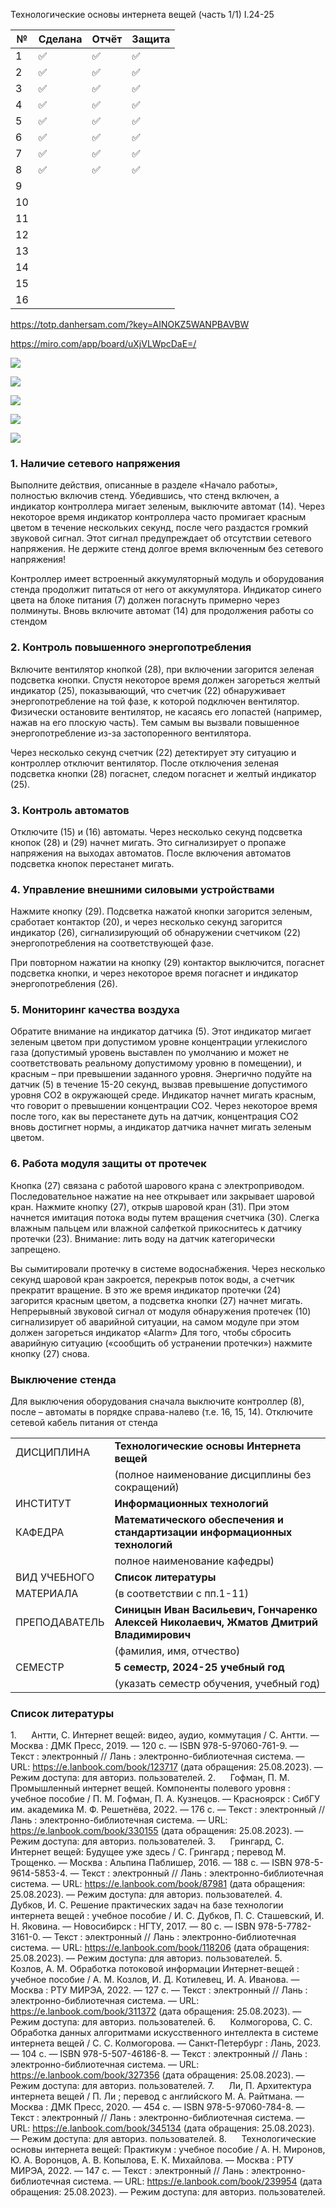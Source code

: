 Технологические основы интернета вещей (часть 1/1) I.24-25

| №   | Сделана | Отчёт | Защита |
| --- | ------- | ----- | ------ |
| 1   | ✅       | ✅     | ✅      |
| 2   | ✅       | ✅     | ✅      |
| 3   | ✅       | ✅     | ✅      |
| 4   | ✅       | ✅     | ✅      |
| 5   | ✅       | ✅     | ✅      |
| 6   | ✅       | ✅     | ✅      |
| 7   | ✅       | ✅     | ✅      |
| 8   | ✅       | ✅     | ✅      |
| 9   |         |       |        |
| 10  |         |       |        |
| 11  |         |       |        |
| 12  |         |       |        |
| 13  |         |       |        |
| 14  |         |       |        |
| 15  |         |       |        |
| 16  |         |       |        |


https://totp.danhersam.com/?key=AINOKZ5WANPBAVBW

https://miro.com/app/board/uXjVLWpcDaE=/

![](images/Pasted%20image%2020241118161335.png)

![](images/Pasted%20image%2020241118161345.png)

![](images/Pasted%20image%2020241118161351.png)

![](images/Pasted%20image%2020241118161401.png)

![](images/Pasted%20image%2020241118161406.png)

### 1. Наличие сетевого напряжения
Выполните действия, описанные в разделе «Начало работы», полностью включив стенд. Убедившись, что стенд включен, а индикатор контроллера мигает зеленым, выключите автомат (14). Через некоторое время индикатор контроллера часто промигает красным цветом в течение нескольких секунд, после чего раздастся громкий звуковой сигнал. Этот сигнал предупреждает об отсутствии сетевого напряжения. Не держите стенд долгое время включенным без сетевого напряжения!

Контроллер имеет встроенный аккумуляторный модуль и оборудования стенда продолжит питаться от него от аккумулятора. Индикатор синего цвета на блоке питания (7) должен погаснуть примерно через полминуты. Вновь включите автомат (14) для продолжения работы со стендом

### 2. Контроль повышенного энергопотребления
Включите вентилятор кнопкой (28), при включении загорится зеленая подсветка кнопки. Спустя некоторое время должен загореться желтый индикатор (25), показывающий, что счетчик (22) обнаруживает энергопотребление на той фазе, к которой подключен вентилятор. Физически остановите вентилятор, не касаясь его лопастей (например, нажав на его плоскую часть). Тем самым вы вызвали повышенное энергопотребление из-за застопоренного вентилятора.

Через несколько секунд счетчик (22) детектирует эту ситуацию и контроллер отключит вентилятор. После отключения зеленая подсветка кнопки (28) погаснет, следом погаснет и желтый индикатор (25).

### 3. Контроль автоматов
Отключите (15) и (16) автоматы. Через несколько секунд подсветка кнопок (28) и (29) начнет мигать. Это сигнализирует о пропаже напряжения на выходах автоматов. После включения автоматов подсветка кнопок перестанет мигать. 

### 4. Управление внешними силовыми устройствами
Нажмите кнопку (29). Подсветка нажатой кнопки загорится зеленым, сработает контактор (20), и через несколько секунд загорится индикатор (26), сигнализирующий об обнаружении счетчиком (22) энергопотребления на соответствующей фазе. 

При повторном нажатии на кнопку (29) контактор выключится, погаснет подсветка кнопки, и через некоторое время погаснет и индикатор энергопотребления (26).

### 5. Мониторинг качества воздуха
Обратите внимание на индикатор датчика (5). Этот индикатор мигает зеленым цветом при допустимом уровне концентрации углекислого газа (допустимый уровень выставлен по умолчанию и может не соответствовать реальному допустимому уровню в помещении), и красным – при превышении заданного уровня. Энергично подуйте на датчик (5) в течение 15-20 секунд, вызвав превышение допустимого уровня СО2 в окружающей среде. Индикатор начнет мигать красным, что говорит о превышении концентрации CO2. Через некоторое время после того, как вы перестанете дуть на датчик, концентрация СО2 вновь достигнет нормы, а индикатор датчика начнет мигать зеленым цветом. 

### 6. Работа модуля защиты от протечек
Кнопка (27) связана с работой шарового крана с электроприводом. Последовательное нажатие на нее открывает или закрывает шаровой кран. Нажмите кнопку (27), открыв шаровой кран (31). При этом начнется имитация потока воды путем вращения счетчика (30). Слегка влажным пальцем или влажной салфеткой прикоснитесь к датчику протечки (23). Внимание: лить воду на датчик категорически запрещено. 

Вы сымитировали протечку в системе водоснабжения. Через несколько секунд шаровой кран закроется, перекрыв поток воды, а счетчик прекратит вращение. В это же время индикатор протечки (24) загорится красным цветом, а подсветка кнопки (27) начнет мигать. Непрерывный звуковой сигнал от модуля обнаружения протечек (10) сигнализирует об аварийной ситуации, на самом модуле при этом должен загореться индикатор «Alarm» Для того, чтобы сбросить аварийную ситуацию («сообщить об устранении протечки») нажмите кнопку (27) снова.

### Выключение стенда
Для выключения оборудования сначала выключите контроллер (8), после – автоматы в порядке справа-налево (т.е. 16, 15, 14). Отключите сетевой кабель питания от стенда

|   |   |
|---|---|
|ДИСЦИПЛИНА|**Технологические основы Интернета вещей**|
||(полное наименование дисциплины без сокращений)|
|ИНСТИТУТ|**Информационных технологий**|
|КАФЕДРА|**Математического обеспечения и стандартизации информационных технологий**|
||полное наименование кафедры)|
|ВИД УЧЕБНОГО|**Список литературы**|
|МАТЕРИАЛА|(в соответствии с пп.1-11)|
|ПРЕПОДАВАТЕЛЬ|**Синицын Иван Васильевич, Гончаренко Алексей Николаевич, Жматов Дмитрий Владимирович**|
||(фамилия, имя, отчество)|
|СЕМЕСТР|**5 семестр, 2024-25 учебный год**|
||(указать семестр обучения, учебный год)|
### Список литературы
1.      Антти, С. Интернет вещей: видео, аудио, коммутация / С. Антти. — Москва : ДМК Пресс, 2019. — 120 с. — ISBN 978-5-97060-761-9. — Текст : электронный // Лань : электронно-библиотечная система. — URL: https://e.lanbook.com/book/123717 (дата обращения: 25.08.2023). — Режим доступа: для авториз. пользователей.
2.      Гофман, П. М. Промышленный интернет вещей. Компоненты полевого уровня : учебное пособие / П. М. Гофман, П. А. Кузнецов. — Красноярск : СибГУ им. академика М. Ф. Решетнёва, 2022. — 176 с. — Текст : электронный // Лань : электронно-библиотечная система. — URL: https://e.lanbook.com/book/330155 (дата обращения: 25.08.2023). — Режим доступа: для авториз. пользователей.
3.      Грингард, С. Интернет вещей: Будущее уже здесь / С. Грингард ; перевод М. Трощенко. — Москва : Альпина Паблишер, 2016. — 188 с. — ISBN 978-5-9614-5853-4. — Текст : электронный // Лань : электронно-библиотечная система. — URL: https://e.lanbook.com/book/87981 (дата обращения: 25.08.2023). — Режим доступа: для авториз. пользователей.
4.      Дубков, И. С. Решение практических задач на базе технологии интернета вещей : учебное пособие / И. С. Дубков, П. С. Сташевский, И. Н. Яковина. — Новосибирск : НГТУ, 2017. — 80 с. — ISBN 978-5-7782-3161-0. — Текст : электронный // Лань : электронно-библиотечная система. — URL: https://e.lanbook.com/book/118206 (дата обращения: 25.08.2023). — Режим доступа: для авториз. пользователей.
5.      Козлов, А. М. Обработка потоковой информации Интернет-вещей : учебное пособие / А. М. Козлов, И. Д. Котилевец, И. А. Иванова. — Москва : РТУ МИРЭА, 2022. — 127 с. — Текст : электронный // Лань : электронно-библиотечная система. — URL: https://e.lanbook.com/book/311372 (дата обращения: 25.08.2023). — Режим доступа: для авториз. пользователей.
6.      Колмогорова, С. С. Обработка данных алгоритмами искусственного интеллекта в системе интернета вещей / С. С. Колмогорова. — Санкт-Петербург : Лань, 2023. — 104 с. — ISBN 978-5-507-46186-8. — Текст : электронный // Лань : электронно-библиотечная система. — URL: https://e.lanbook.com/book/327356 (дата обращения: 25.08.2023). — Режим доступа: для авториз. пользователей.
7.      Ли, П. Архитектура интернета вещей / П. Ли ; перевод с английского М. А. Райтмана. — Москва : ДМК Пресс, 2020. — 454 с. — ISBN 978-5-97060-784-8. — Текст : электронный // Лань : электронно-библиотечная система. — URL: https://e.lanbook.com/book/345134 (дата обращения: 25.08.2023). — Режим доступа: для авториз. пользователей.
8.      Технологические основы интернета вещей: Практикум : учебное пособие / А. Н. Миронов, Ю. А. Воронцов, А. В. Копылова, Е. К. Михайлова. — Москва : РТУ МИРЭА, 2022. — 147 с. — Текст : электронный // Лань : электронно-библиотечная система. — URL: https://e.lanbook.com/book/239954 (дата обращения: 25.08.2023). — Режим доступа: для авториз. пользователей.

